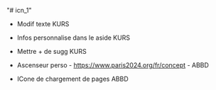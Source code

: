 "# icn_1"

-   Modif texte KURS
-   Infos personnalise dans le aside KURS
-   Mettre + de sugg KURS

- Ascenseur perso - https://www.paris2024.org/fr/concept - ABBD
- ICone de chargement de pages ABBD

